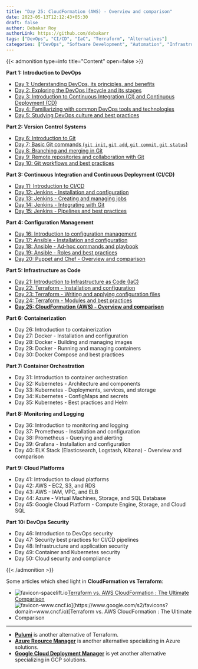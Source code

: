 ```yaml
---
title: "Day 25: CloudFormation (AWS) - Overview and comparison"
date: 2023-05-13T12:12:43+05:30
draft: false
author: Debakar Roy
authorLink: https://github.com/debakarr
tags: ["DevOps", "CI/CD", "IaC", "Terraform", "Alternatives"]
categories: ["DevOps", "Software Development", "Automation", "Infrastructure", "IaC", "Terraform", "Pulumi"]
---
```


{{< admonition type=info title="Content" open=false >}}

**Part 1: Introduction to DevOps**

*   [Day 1: Understanding DevOps, its principles, and benefits](day1-devops)
*   [Day 2: Exploring the DevOps lifecycle and its stages](/posts/devops/day2-devops)
*   [Day 3: Introduction to Continuous Integration (CI) and Continuous Deployment (CD)](/posts/devops/day3-devops)
*   [Day 4: Familiarizing with common DevOps tools and technologies](/posts/devops/day4-devops)
*   [Day 5: Studying DevOps culture and best practices](/posts/devops/day5-devops)

**Part 2: Version Control Systems**

*   [Day 6: Introduction to Git](/posts/devops/day6-devops)
*   [Day 7: Basic Git commands (`git init`, `git add`, `git commit`, `git status`)](/posts/devops/day7-devops)
*   [Day 8: Branching and merging in Git](/posts/devops/day8-devops)
*   [Day 9: Remote repositories and collaboration with Git](/posts/devops/day9-devops)
*   [Day 10: Git workflows and best practices](/posts/devops/day10-devops)

**Part 3: Continuous Integration and Continuous Deployment (CI/CD)**

*   [Day 11: Introduction to CI/CD](/posts/devops/day11-devops)
*   [Day 12: Jenkins - Installation and configuration](/posts/devops/day12-devops)
*   [Day 13: Jenkins - Creating and managing jobs](/posts/devops/day13-devops)
*   [Day 14: Jenkins - Integrating with Git](/posts/devops/day14-devops)
*   [Day 15: Jenkins - Pipelines and best practices](/posts/devops/day15-devops)

**Part 4: Configuration Management**

*   [Day 16: Introduction to configuration management](/posts/devops/day16-devops)
*   [Day 17: Ansible - Installation and configuration](/posts/devops/day17-devops)
*   [Day 18: Ansible - Ad-hoc commands and playbook](/posts/devops/day18-devops)
*   [Day 19: Ansible - Roles and best practices](/posts/devops/day19-devops)
*   [Day 20: Puppet and Chef - Overview and comparison](/posts/devops/day20-devops)

**Part 5: Infrastructure as Code**

*   [Day 21: Introduction to Infrastructure as Code (IaC)](/posts/devops/day21-devops)
*   [Day 22: Terraform - Installation and configuration](/posts/devops/day22-devops)
*   [Day 23: Terraform - Writing and applying configuration files](/posts/devops/day23-devops)
*   [Day 24: Terraform - Modules and best practices](/posts/devops/day24-devops)
*   **[Day 25: CloudFormation (AWS) - Overview and comparison](/posts/devops/day25-devops)**

**Part 6: Containerization**

*   Day 26: Introduction to containerization
*   Day 27: Docker - Installation and configuration
*   Day 28: Docker - Building and managing images
*   Day 29: Docker - Running and managing containers
*   Day 30: Docker Compose and best practices

**Part 7: Container Orchestration**

*   Day 31: Introduction to container orchestration
*   Day 32: Kubernetes - Architecture and components
*   Day 33: Kubernetes - Deployments, services, and storage
*   Day 34: Kubernetes - ConfigMaps and secrets
*   Day 35: Kubernetes - Best practices and Helm

**Part 8: Monitoring and Logging**

*   Day 36: Introduction to monitoring and logging
*   Day 37: Prometheus - Installation and configuration
*   Day 38: Prometheus - Querying and alerting
*   Day 39: Grafana - Installation and configuration
*   Day 40: ELK Stack (Elasticsearch, Logstash, Kibana) - Overview and comparison

**Part 9: Cloud Platforms**

*   Day 41: Introduction to cloud platforms
*   Day 42: AWS - EC2, S3, and RDS
*   Day 43: AWS - IAM, VPC, and ELB
*   Day 44: Azure - Virtual Machines, Storage, and SQL Database
*   Day 45: Google Cloud Platform - Compute Engine, Storage, and Cloud SQL

**Part 10: DevOps Security**

*   Day 46: Introduction to DevOps security
*   Day 47: Security best practices for CI/CD pipelines
*   Day 48: Infrastructure and application security
*   Day 49: Container and Kubernetes security
*   Day 50: Cloud security and compliance

{{< /admonition >}}

Some articles which shed light in **CloudFormation vs Terraform**:

*   ![favicon-spacelift.io](https://www.google.com/s2/favicons?domain=spacelift.io)[Terraform vs. AWS CloudFormation : The Ultimate Comparison](https://spacelift.io/blog/terraform-vs-cloudformation)
*   ![favicon-www.cncf.io](https://www.google.com/s2/favicons?domain=www.cncf.io)[Terraform vs. AWS CloudFormation : The Ultimate Comparison](https://www.cncf.io/blog/2021/04/06/cloudformation-vs-terraform-which-is-better/)

---

- **[Pulumi](https://www.pulumi.com/)** is another alternative of Terraform.
- **[Azure Reource Manager](https://learn.microsoft.com/en-us/azure/azure-resource-manager/management/overview)** is another alternative specializing in Azure solutions.
- **[Google Cloud Deployment Manager](https://cloud.google.com/deployment-manager/docs)** is yet another alternative specializing in GCP solutions.